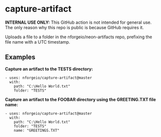 # capture-artifact

**INTERNAL USE ONLY:** This GitHub action is not intended for general use.  The only reason why this repo is public is because GitHub requires it.

Uploads a file to a folder in the nforgeio/neon-artifacts repo, prefixing the file name with a UTC timestamp.

## Examples

**Capture an artifact to the TESTS directory:**
```
- uses: nforgeio/capture-artifact@master
  with:
    path: "C:\Hello World.txt"
    folder: "TESTS"
```

**Capture an artifact to the FOOBAR directory using the GREETING.TXT file name:**
```
- uses: nforgeio/capture-artifact@master
  with:
    path: "C:\Hello World.txt"
    folder: "TESTS"
    name: "GREETINGS.TXT"
```
